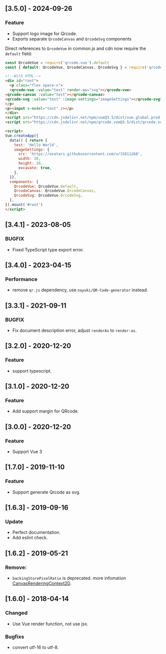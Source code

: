 ## [3.5.0] - 2024-09-26

### Feature

- Support logo image for Qrcode.
- Exports separate `QrcodeCanvas` and `QrcodeSvg` components

Direct references to `QrcodeVue` in common.js and cdn now require the `default` field:

```js
const QrcodeVue = require('qrcode.vue').default
const { default: QrcodeVue, QrcodeCanvas, QrcodeSvg } = require('qrcode.vue')
```

```html
<!--With HTML-->
<div id="root">
  <p class="flex space-x">
  <qrcode-vue :value="test" render-as="svg"></qrcode-vue>
<qrcode-canvas :value="test"></qrcode-canvas>
<qrcode-svg :value="test" :image-settings="imageSettings"></qrcode-svg>
</p>
<p><input v-model="test" /></p>
</div>
<script src="https://cdn.jsdelivr.net/npm/vue@3.5/dist/vue.global.prod.js"></script>
<script src="https://cdn.jsdelivr.net/npm/qrcode.vue@3.5/dist/qrcode.vue.browser.min.js"></script>

<script>
Vue.createApp({
  data() { return {
    test: 'Hello World',
    imageSettings: {
      src: 'https://avatars.githubusercontent.com/u/15811268',
      width: 30,
      height: 30,
      excavate: true,
    },
  }},
  components: {
    QrcodeVue: QrcodeVue.default,
    QrcodeCanvas: QrcodeVue.QrcodeCanvas,
    QrcodeSvg: QrcodeVue.QrcodeSvg,
  },
}).mount('#root')
</script>
```

## [3.4.1] - 2023-08-05

### BUGFIX

- Fixed TypeScript type export error.

## [3.4.0] - 2023-04-15

### Performance

- remove `qr.js` dependency, use `nayuki/QR-Code-generator` instead.

## [3.3.1] - 2021-09-11

### BUGFIX

- Fix document description error, adjust `renderAs` to `render-as`.

## [3.2.0] - 2020-12-20

### Feature

- support typescript.

## [3.1.0] - 2020-12-20

### Feature

- Add support margin for QRcode.

## [3.0.0] - 2020-12-20

### Feature

- Support Vue 3

## [1.7.0] - 2019-11-10

### Feature

- Support generate Qrcode as svg.

## [1.6.3] - 2019-09-16

### Update

- Perfect documentation.
- Add eslint check.

## [1.6.2] - 2019-05-21

### Remove:

- `backingStorePixelRatio` is deprecated. more infomation [CanvasRenderingContext2D](https://developer.mozilla.org/en-US/docs/Web/API/CanvasRenderingContext2D).

## [1.6.0] - 2018-04-14

### Changed

- Use Vue render function, not use jsx.

### Bugfixs

- convert utf-16 to utf-8.
